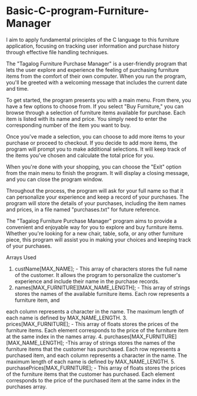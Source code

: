 # Basic-C-program-Furniture-Manager
I aim to apply fundamental principles of the C language to this furniture application, focusing on tracking user information and purchase history through effective file handling techniques.

The &quot;Tagalog Furniture Purchase Manager&quot; is a user-friendly program that lets the user
explore and experience the feeling of purchasing furniture items from the comfort of
their own computer. When you run the program, you&#39;ll be greeted with a welcoming
message that includes the current date and time.

To get started, the program presents you with a main menu. From there, you have a few
options to choose from. If you select &quot;Buy Furniture,&quot; you can browse through a
selection of furniture items available for purchase. Each item is listed with its name and
price. You simply need to enter the corresponding number of the item you want to buy.

Once you&#39;ve made a selection, you can choose to add more items to your purchase or
proceed to checkout. If you decide to add more items, the program will prompt you to
make additional selections. It will keep track of the items you&#39;ve chosen and calculate
the total price for you.

When you&#39;re done with your shopping, you can choose the &quot;Exit&quot; option from the main
menu to finish the program. It will display a closing message, and you can close the
program window.

Throughout the process, the program will ask for your full name so that it can
personalize your experience and keep a record of your purchases. The program will
store the details of your purchases, including the item names and prices, in a file named
&quot;purchases.txt&quot; for future reference.

The &quot;Tagalog Furniture Purchase Manager&quot; program aims to provide a convenient and
enjoyable way for you to explore and buy furniture items. Whether you&#39;re looking for a
new chair, table, sofa, or any other furniture piece, this program will assist you in
making your choices and keeping track of your purchases.

Arrays Used
1. custName[MAX_NAME]; - This array of characters stores the full name of the
customer. It allows the program to personalize the customer&#39;s experience and
include their name in the purchase records.
2. names[MAX_FURNITURE][MAX_NAME_LENGTH]; - This array of strings stores the
names of the available furniture items. Each row represents a furniture item, and

each column represents a character in the name. The maximum length of each name
is defined by MAX_NAME_LENGTH.
3. prices[MAX_FURNITURE]; - This array of floats stores the prices of the furniture
items. Each element corresponds to the price of the furniture item at the same index
in the names array.
4. purchases[MAX_FURNITURE][MAX_NAME_LENGTH]; -This array of strings stores the
names of the furniture items that the customer has purchased. Each row represents
a purchased item, and each column represents a character in the name. The
maximum length of each name is defined by MAX_NAME_LENGTH.
5. purchasePrices[MAX_FURNITURE]; - This array of floats stores the prices of the
furniture items that the customer has purchased. Each element corresponds to the
price of the purchased item at the same index in the purchases array.
